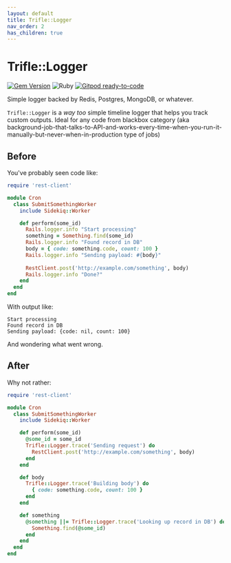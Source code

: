 ```yaml
---
layout: default
title: Trifle::Logger
nav_order: 2
has_children: true
---
```


# Trifle::Logger

[![Gem Version](https://badge.fury.io/rb/trifle-ruby.svg)](https://badge.fury.io/rb/trifle-ruby)
![Ruby](https://github.com/trifle-io/trifle-ruby/workflows/Ruby/badge.svg?branch=main)
[![Gitpod ready-to-code](https://img.shields.io/badge/Gitpod-ready--to--code-blue?logo=gitpod)](https://gitpod.io/#https://github.com/trifle-io/trifle-ruby)

Simple logger backed by Redis, Postgres, MongoDB, or whatever.

`Trifle::Logger` is a _way too_ simple timeline logger that helps you track custom outputs. Ideal for any code from blackbox category (aka background-job-that-talks-to-API-and-works-every-time-when-you-run-it-manually-but-never-when-in-production type of jobs)

## Before
You've probably seen code like:
```ruby
require 'rest-client'

module Cron
  class SubmitSomethingWorker
    include Sidekiq::Worker

    def perform(some_id)
      Rails.logger.info "Start processing"
      something = Something.find(some_id)
      Rails.logger.info "Found record in DB"
      body = { code: something.code, count: 100 }
      Rails.logger.info "Sending payload: #{body}"
      
      RestClient.post('http://example.com/something', body)
      Rails.logger.info "Done?"
    end
  end
end
```
With output like:
```
Start processing
Found record in DB
Sending payload: {code: nil, count: 100}
```

And wondering what went wrong.

## After
Why not rather:
```ruby
require 'rest-client'

module Cron
  class SubmitSomethingWorker
    include Sidekiq::Worker

    def perform(some_id)
      @some_id = some_id
      Trifle::Logger.trace('Sending request') do
        RestClient.post('http://example.com/something', body)
      end
    end

    def body
      Trifle::Logger.trace('Building body') do
        { code: something.code, count: 100 }
      end
    end

    def something
      @something ||= Trifle::Logger.trace('Looking up record in DB') do
        Something.find(@some_id)
      end
    end
  end
end
```